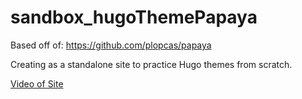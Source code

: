 # sandbox_hugoThemePapaya

Based off of: https://github.com/plopcas/papaya

Creating as a standalone site to practice Hugo themes from scratch.

[Video of Site](https://github.com/dunhampa/sandbox_hugoThemePapaya/2022-08-23_23-09-45_demo.gif)

